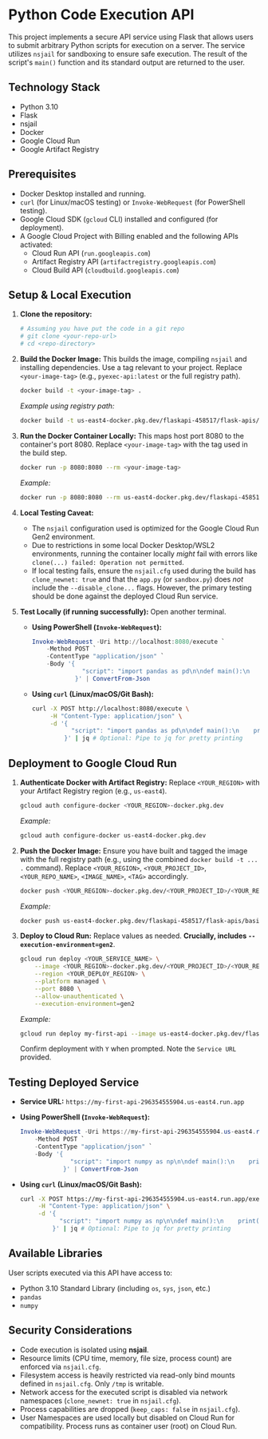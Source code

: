 # Python Code Execution API

This project implements a secure API service using Flask that allows users to submit arbitrary Python scripts for execution on a server. The service utilizes `nsjail` for sandboxing to ensure safe execution. The result of the script's `main()` function and its standard output are returned to the user.

## Technology Stack

*   Python 3.10
*   Flask 
*   nsjail 
*   Docker
*   Google Cloud Run 
*   Google Artifact Registry

## Prerequisites

*   Docker Desktop installed and running.
*   `curl` (for Linux/macOS testing) or `Invoke-WebRequest` (for PowerShell testing).
*   Google Cloud SDK (`gcloud` CLI) installed and configured (for deployment).
*   A Google Cloud Project with Billing enabled and the following APIs activated:
    *   Cloud Run API (`run.googleapis.com`)
    *   Artifact Registry API (`artifactregistry.googleapis.com`)
    *   Cloud Build API (`cloudbuild.googleapis.com`)

## Setup & Local Execution

1.  **Clone the repository:**
    ```bash
    # Assuming you have put the code in a git repo
    # git clone <your-repo-url>
    # cd <repo-directory>
    ```

2.  **Build the Docker Image:**
    This builds the image, compiling `nsjail` and installing dependencies. Use a tag relevant to your project. Replace `<your-image-tag>` (e.g., `pyexec-api:latest` or the full registry path).
    ```bash
    docker build -t <your-image-tag> .
    ```
    *Example using registry path:*
    ```bash
    docker build -t us-east4-docker.pkg.dev/flaskapi-458517/flask-apis/basic-flask-api:v1.0 .
    ```

3.  **Run the Docker Container Locally:**
    This maps host port 8080 to the container's port 8080. Replace `<your-image-tag>` with the tag used in the build step.
    ```bash
    docker run -p 8080:8080 --rm <your-image-tag>
    ```
    *Example:*
    ```bash
    docker run -p 8080:8080 --rm us-east4-docker.pkg.dev/flaskapi-458517/flask-apis/basic-flask-api:v1.0
    ```

4.  **Local Testing Caveat:**
    *   The `nsjail` configuration used is optimized for the Google Cloud Run Gen2 environment.
    *   Due to restrictions in some local Docker Desktop/WSL2 environments, running the container locally *might* fail with errors like `clone(...) failed: Operation not permitted`.
    *   If local testing fails, ensure the `nsjail.cfg` used during the build has `clone_newnet: true` and that the `app.py` (or `sandbox.py`) does *not* include the `--disable_clone...` flags. However, the primary testing should be done against the deployed Cloud Run service.

5.  **Test Locally (if running successfully):**
    Open another terminal.

    *   **Using PowerShell (`Invoke-WebRequest`):**
        ```powershell
        Invoke-WebRequest -Uri http://localhost:8080/execute `
            -Method POST `
            -ContentType "application/json" `
            -Body '{
                      "script": "import pandas as pd\n\ndef main():\n    print(\"Local test run!\")\n    data = {\"col1\": [1, 2], \"col2\": [3, 4]}\n    df = pd.DataFrame(data=data)\n    return {\"shape\": df.shape, \"columns\": df.columns.tolist() }"
                    }' | ConvertFrom-Json
        ```

    *   **Using `curl` (Linux/macOS/Git Bash):**
        ```bash
        curl -X POST http://localhost:8080/execute \
             -H "Content-Type: application/json" \
             -d '{
                   "script": "import pandas as pd\n\ndef main():\n    print(\"Local test run!\")\n    data = {\"col1\": [1, 2], \"col2\": [3, 4]}\n    df = pd.DataFrame(data=data)\n    return {\"shape\": [df.shape[0], df.shape[1]], \"columns\": df.columns.tolist() }"
                 }' | jq # Optional: Pipe to jq for pretty printing
        ```

## Deployment to Google Cloud Run

1.  **Authenticate Docker with Artifact Registry:**
    Replace `<YOUR_REGION>` with your Artifact Registry region (e.g., `us-east4`).
    ```bash
    gcloud auth configure-docker <YOUR_REGION>-docker.pkg.dev
    ```
    *Example:*
    ```bash
    gcloud auth configure-docker us-east4-docker.pkg.dev
    ```

2.  **Push the Docker Image:**
    Ensure you have built and tagged the image with the full registry path (e.g., using the combined `docker build -t ... .` command). Replace `<YOUR_REGION>`, `<YOUR_PROJECT_ID>`, `<YOUR_REPO_NAME>`, `<IMAGE_NAME>`, `<TAG>` accordingly.
    ```bash
    docker push <YOUR_REGION>-docker.pkg.dev/<YOUR_PROJECT_ID>/<YOUR_REPO_NAME>/<IMAGE_NAME>:<TAG>
    ```
    *Example:*
    ```bash
    docker push us-east4-docker.pkg.dev/flaskapi-458517/flask-apis/basic-flask-api:v1.0
    ```

3.  **Deploy to Cloud Run:**
    Replace values as needed. **Crucially, includes `--execution-environment=gen2`**.
    ```bash
    gcloud run deploy <YOUR_SERVICE_NAME> \
        --image <YOUR_REGION>-docker.pkg.dev/<YOUR_PROJECT_ID>/<YOUR_REPO_NAME>/<IMAGE_NAME>:<TAG> \
        --region <YOUR_DEPLOY_REGION> \
        --platform managed \
        --port 8080 \
        --allow-unauthenticated \
        --execution-environment=gen2
    ```
    *Example:*
    ```bash
    gcloud run deploy my-first-api --image us-east4-docker.pkg.dev/flaskapi-458517/flask-apis/basic-flask-api:v1.0 --region us-east4 --platform managed --port 8080 --allow-unauthenticated --execution-environment=gen2
    ```
    Confirm deployment with `Y` when prompted. Note the `Service URL` provided.

## Testing Deployed Service

*   **Service URL:** `https://my-first-api-296354555904.us-east4.run.app`

*   **Using PowerShell (`Invoke-WebRequest`):**
    ```powershell
    Invoke-WebRequest -Uri https://my-first-api-296354555904.us-east4.run.app/execute `
        -Method POST `
        -ContentType "application/json" `
        -Body '{
                  "script": "import numpy as np\n\ndef main():\n    print(\"Hello from Cloud Run!\")\n    arr = np.array([1, 2, 3])\n    return {\"sum\": float(arr.sum()), \"mean\": float(arr.mean()) }"
                }' | ConvertFrom-Json
    ```

*   **Using `curl` (Linux/macOS/Git Bash):**
    ```bash
    curl -X POST https://my-first-api-296354555904.us-east4.run.app/execute \
         -H "Content-Type: application/json" \
         -d '{
               "script": "import numpy as np\n\ndef main():\n    print(\"Hello from Cloud Run!\")\n    arr = np.array([1, 2, 3])\n    return {\"sum\": float(arr.sum()), \"mean\": float(arr.mean()) }"
             }' | jq # Optional: Pipe to jq for pretty printing
    ```

## Available Libraries

User scripts executed via this API have access to:

*   Python 3.10 Standard Library (including `os`, `sys`, `json`, etc.)
*   `pandas`
*   `numpy`

## Security Considerations

*   Code execution is isolated using **nsjail**.
*   Resource limits (CPU time, memory, file size, process count) are enforced via `nsjail.cfg`.
*   Filesystem access is heavily restricted via read-only bind mounts defined in `nsjail.cfg`. Only `/tmp` is writable.
*   Network access for the executed script is disabled via network namespaces (`clone_newnet: true` in `nsjail.cfg`).
*   Process capabilities are dropped (`keep_caps: false` in `nsjail.cfg`).
*   User Namespaces are used locally but disabled on Cloud Run for compatibility. Process runs as container user (root) on Cloud Run.